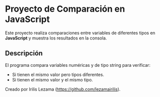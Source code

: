 # Proyecto de Comparación en JavaScript

Este proyecto realiza comparaciones entre variables de diferentes tipos en **JavaScript** y muestra los resultados en la consola.

## Descripción

El programa compara variables numéricas y de tipo string para verificar:
- Si tienen el mismo valor pero tipos diferentes.
- Si tienen el mismo valor y el mismo tipo.


Creado por Irilis Lezama (https://github.com/lezamairilis).


